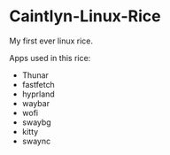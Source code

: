# Caintlyn-Linux-Rice
My first ever linux rice. 

Apps used in this rice:
  - Thunar
  - fastfetch
  - hyprland
  - waybar
  - wofi
  - swaybg
  - kitty
  - swaync